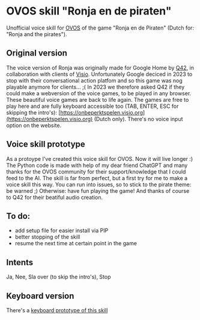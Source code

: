# OVOS skill "Ronja en de piraten"
Unofficial voice skill for [OVOS](https://openvoiceos.org) of the game "Ronja en de Piraten" (Dutch for: "Ronja and the pirates").

## Original version
The voice version of Ronja was originally made for Google Home by [Q42](www.q42.nl), in collaboration with clients of [Visio](www.visio.org). 
Unfortunately Google deciced in 2023 to stop with their conversational action platfom and so this game was nog playable anymore for clients... ;(
In 2023 we therefore asked Q42 if they could  make a webversion of the voice games, to be played in any browser. These beautiful voice games are back to life again. 
The games are free to play here and are fully keyboard accessible too (TAB, ENTER, ESC for skipping the intro's):
[https://onbeperktspelen.visio.org](https://onbeperktspelen.visio.org) (Dutch only).
There's no voice input option on the website.

## Voice skill prototype
As a protoype I've created this voice skill for OVOS. Now it will live longer :)
The Python code is made with help of my dear friend ChatGPT and many thanks for the OVOS community for their support/knowledge that I could feed to the AI.
The skill is far from perfect, but a first try for me to make a voice skill this way. You can run into issues, so to stick to the pirate theme: be warned ;)
Otherwise: have fun playing the game!
And thanks of course to Q42 for their beatiful audio creation.

## To do:
* add setup file for easier install via PIP
* better stopping of the skill
* resume the next time at certain point in the game

## Intents
Ja, Nee, Sla over (to skip the intro's), Stop

## Keyboard version
There's a [keyboard prototype of this skill](https://github.com/timonvanhasselt/skill_ronja_keyboard)

